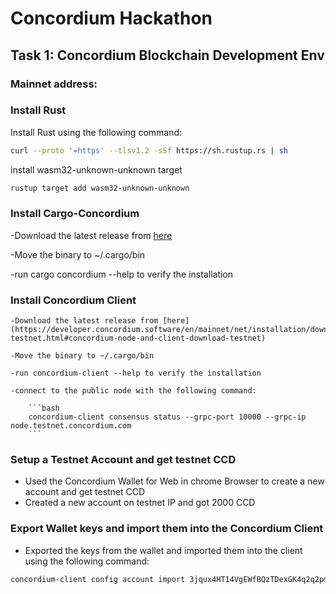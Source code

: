 # Concordium Hackathon 

## Task 1: Concordium Blockchain Development Env

### Mainnet address: 

### Install Rust
Install Rust using the following command:

```bash
curl --proto '=https' --tlsv1.2 -sSf https://sh.rustup.rs | sh
```

install wasm32-unknown-unknown target

```bash
rustup target add wasm32-unknown-unknown
```


### Install Cargo-Concordium
 -Download the latest release from [here](https://developer.concordium.software/en/mainnet/net/installation/downloads-testnet.html#cargo-concordium-testnet)

 -Move the binary to ~/.cargo/bin

 -run cargo concordium --help to verify the installation




### Install Concordium Client

    -Download the latest release from [here](https://developer.concordium.software/en/mainnet/net/installation/downloads-testnet.html#concordium-node-and-client-download-testnet)
    
    -Move the binary to ~/.cargo/bin
    
    -run concordium-client --help to verify the installation

    -connect to the public node with the following command:
        
        ```bash
        concordium-client consensus status --grpc-port 10000 --grpc-ip node.testnet.concordium.com
        ```

### Setup a Testnet Account and get testnet CCD

- Used the Concordium Wallet for Web in chrome Browser to create a new account and get testnet CCD
- Created a new account on testnet IP and got 2000 CCD


### Export Wallet keys and import them into the Concordium Client

- Exported the keys from the wallet and imported them into the client using the following command:

```bash
concordium-client config account import 3jqux4HT14VgEWfBQzTDexGK4q2q2pmpMRDZYDvxKJks5pkupt.export --name Gunwant
```

